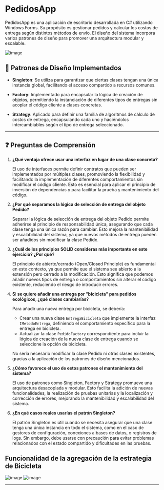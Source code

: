 # PedidosApp

PedidosApp es una aplicación de escritorio desarrollada en C# utilizando Windows Forms. Su propósito es gestionar pedidos y calcular los costos de entrega según distintos métodos de envío. El diseño del sistema incorpora varios patrones de diseño para promover una arquitectura modular y escalable.

![image](https://github.com/user-attachments/assets/735b1cf3-045a-472e-8e39-b6f4da25c813)

## 🧩 Patrones de Diseño Implementados

- **Singleton**: Se utiliza para garantizar que ciertas clases tengan una única instancia global, facilitando el acceso compartido a recursos comunes.

- **Factory**: Implementado para encapsular la lógica de creación de objetos, permitiendo la instanciación de diferentes tipos de entregas sin acoplar el código cliente a clases concretas.

- **Strategy**: Aplicado para definir una familia de algoritmos de cálculo de costos de entrega, encapsulando cada uno y haciéndolos intercambiables según el tipo de entrega seleccionado.

---

## ❓ Preguntas de Comprensión

1. **¿Qué ventaja ofrece usar una interfaz en lugar de una clase concreta?**

   El uso de interfaces permite definir contratos que pueden ser implementados por múltiples clases, promoviendo la flexibilidad y facilitando la implementación de diferentes comportamientos sin modificar el código cliente. Esto es esencial para aplicar el principio de inversión de dependencias y para facilitar la prueba y mantenimiento del código.


2. **¿Por qué separamos la lógica de selección de entrega del objeto Pedido?**

   Separar la lógica de selección de entrega del objeto Pedido permite adherirse al principio de responsabilidad única, asegurando que cada clase tenga una única razón para cambiar. Esto mejora la mantenibilidad y escalabilidad del sistema, ya que nuevos métodos de entrega pueden ser añadidos sin modificar la clase Pedido.


3. **¿Cuál de los principios SOLID consideras más importante en este ejercicio? ¿Por qué?**

   El principio de abierto/cerrado (Open/Closed Principle) es fundamental en este contexto, ya que permite que el sistema sea abierto a la extensión pero cerrado a la modificación. Esto significa que podemos añadir nuevos tipos de entrega o comportamientos sin alterar el código existente, reduciendo el riesgo de introducir errores.


4. **Si se quiere añadir una entrega por "bicicleta" para pedidos ecológicos, ¿qué clases cambiarías?**

   Para añadir una nueva entrega por bicicleta, se debería:

   - Crear una nueva clase `EntregaBicicleta` que implemente la interfaz `IMetodoEntrega`, definiendo el comportamiento específico para la entrega en bicicleta.
   - Actualizar la clase `PedidoFactory` correspondiente para incluir la lógica de creación de la nueva clase de entrega cuando se seleccione la opción de bicicleta.

   No sería necesario modificar la clase Pedido ni otras clases existentes, gracias a la aplicación de los patrones de diseño mencionados.


5. **¿Cómo favorece el uso de estos patrones el mantenimiento del sistema?**

   El uso de patrones como Singleton, Factory y Strategy promueve una arquitectura desacoplada y modular. Esto facilita la adición de nuevas funcionalidades, la realización de pruebas unitarias y la localización y corrección de errores, mejorando la mantenibilidad y escalabilidad del sistema.


6. **¿En qué casos reales usarías el patrón Singleton?**

   El patrón Singleton es útil cuando se necesita asegurar que una clase tenga una única instancia en todo el sistema, como en el caso de gestores de configuración, conexiones a bases de datos, o registros de logs. Sin embargo, debe usarse con precaución para evitar problemas relacionados con el estado compartido y dificultades en las pruebas.

## Funcionalidad de la agregación de la estrategia de Bicicleta
![image](https://github.com/user-attachments/assets/cc92a76d-021f-4997-9687-bf4f4852f219)
![image](https://github.com/user-attachments/assets/26239577-9ac7-4808-85f2-bbd583327d92)


---
